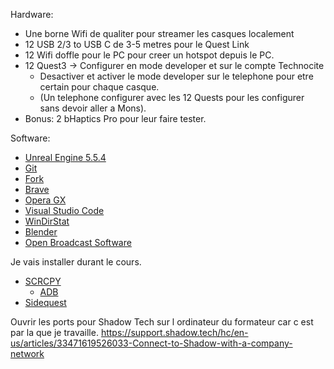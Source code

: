 Hardware:
- Une borne Wifi de qualiter pour streamer les casques localement
- 12 USB 2/3 to USB C de 3-5 metres pour le Quest Link
- 12 Wifi doffle pour le PC pour creer un hotspot depuis le PC.
- 12 Quest3 -> Configurer en mode developer et sur le compte Technocite
  - Desactiver et activer le mode developer sur le telephone pour etre certain pour chaque casque.
  - (Un telephone configurer avec les 12 Quests pour les configurer sans devoir aller a Mons). 
- Bonus: 2 bHaptics Pro pour leur faire tester.


Software:
- [Unreal Engine 5.5.4](https://github.com/EloiStree/HelloUnityKeywordForJunior/issues/342) 
- [Git](https://github.com/EloiStree/HelloUnityKeywordForJunior/issues/54)
- [Fork](https://github.com/EloiStree/HelloUnityKeywordForJunior/issues/55)
- [Brave](https://github.com/EloiStree/HelloUnityKeywordForJunior/issues/159)
- [Opera GX](https://github.com/EloiStree/HelloUnityKeywordForJunior/issues/341)
- [Visual Studio Code](https://github.com/EloiStree/HelloUnityKeywordForJunior/issues/53)
- [WinDirStat](https://github.com/EloiStree/HelloUnityKeywordForJunior/issues/19)
- [Blender](https://github.com/EloiStree/HelloUnityKeywordForJunior/issues/16)
- [Open Broadcast Software](https://github.com/EloiStree/HelloUnityKeywordForJunior/issues/157)


Je vais installer durant le cours.
- [SCRCPY](https://github.com/EloiStree/HelloUnityKeywordForJunior/issues/59)
  - [ADB](https://github.com/EloiStree/HelloUnityKeywordForJunior/issues/60)
- [Sidequest](https://github.com/EloiStree/HelloUnityKeywordForJunior/issues/61)


Ouvrir les ports pour Shadow Tech sur l ordinateur du formateur car c est par la que je travaille.
https://support.shadow.tech/hc/en-us/articles/33471619526033-Connect-to-Shadow-with-a-company-network



